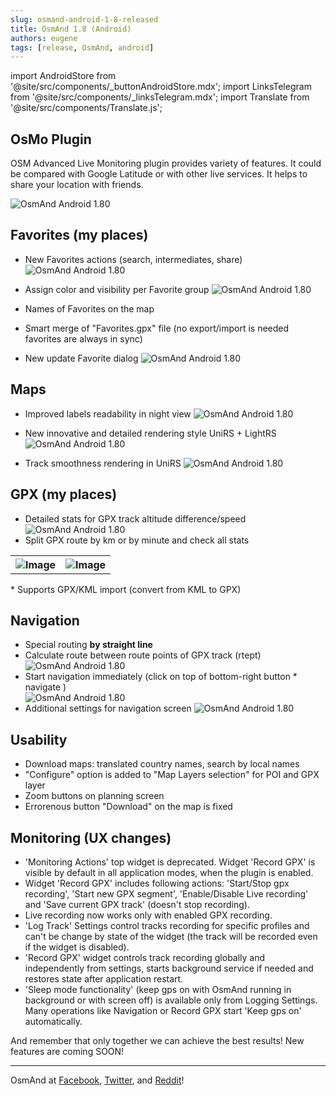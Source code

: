 ```yaml
---
slug: osmand-android-1-8-released
title: OsmAnd 1.8 (Android)
authors: eugene
tags: [release, OsmAnd, android]
---
```

import AndroidStore from '@site/src/components/_buttonAndroidStore.mdx';
import LinksTelegram from '@site/src/components/_linksTelegram.mdx';
import Translate from '@site/src/components/Translate.js';

## OsMo Plugin

OSM Advanced Live Monitoring plugin provides variety of features. It could be compared with Google Latitude or with other live services. It helps to share your location with friends.

![OsmAnd Android 1.80](./track-user.png)

<!--truncate-->

## Favorites (my places)

* New Favorites actions (search, intermediates, share)
![OsmAnd Android 1.80](./fav-1.8.png)

* Assign color and visibility per Favorite group
![OsmAnd Android 1.80](./fav-group-1.8.png)

* Names of Favorites on the map

* Smart merge of "Favorites.gpx" file (no export/import is needed favorites are always in sync)

* New update Favorite dialog
![OsmAnd Android 1.80](./replace-favorites-1.8.png)
	
## Maps

* Improved labels readability in night view
![OsmAnd Android 1.80](./map-night-1.8.png)

* New innovative and detailed rendering style UniRS + LightRS
![OsmAnd Android 1.80](./unirs-1.8.png)

* Track smoothness rendering in UniRS
![OsmAnd Android 1.80](./unirs-style2-1.8.png)

## GPX (my places)


* Detailed stats for GPX track altitude difference/speed
![OsmAnd Android 1.80](./tracks-1.8.png)
* Split GPX route by km or by minute and check all stats
<table>
  <tr>
    <th><img src={require('./track-split-1.8.png').default} alt="Image"/></th>
    <th><img src={require('./track-split-map-1.8.png').default} alt="Image"/></th>
    </tr>
</table> 	
* Supports GPX/KML import (convert from KML to GPX)

## Navigation

* Special routing **by straight line**
* Calculate route between route points of GPX track (rtept)
![OsmAnd Android 1.80](./rtept-1.8.png)
* Start navigation immediately (click on top of bottom-right button * navigate )	
![OsmAnd Android 1.80](./auto-start-1.8.2.png)
* Additional settings for navigation screen
![OsmAnd Android 1.80](./route-settings-1.8.png)


## Usability

* Download maps: translated country names, search by local names
* "Configure" option is added to "Map Layers selection" for POI and GPX layer
* Zoom buttons on planning screen
* Errorenous button "Download" on the map is fixed

## Monitoring (UX changes)

* 'Monitoring Actions' top widget is deprecated. Widget 'Record GPX' is visible by default in all application modes, when the plugin is enabled.
* Widget 'Record GPX' includes following actions: 'Start/Stop gpx recording', 'Start new GPX segment', 'Enable/Disable Live recording' and 'Save current GPX track' (doesn't stop recording).
* Live recording now works only with enabled GPX recording.
* 'Log Track' Settings control tracks recording for specific profiles and can't be change by state of the widget (the track will be recorded even if the widget is disabled).
* 'Record GPX' widget controls track recording globally and independently from settings, starts background service if needed and restores state after application restart.
* 'Sleep mode functionality' (keep gps on with OsmAnd running in background or with screen off) is available only from Logging Settings. Many operations like Navigation or Record GPX start 'Keep gps on' automatically.




And remember that only together we can achieve the best results!
New features are coming SOON!

____________________________ 

OsmAnd at <a href="https://www.facebook.com/osmandapp/">Facebook</a>, <a href="https://www.twitter.com/osmandapp/">Twitter</a>, and <a href="https://www.reddit.com/r/OsmAnd/">Reddit</a>!





<LinksTelegram/>
<AndroidStore/>
